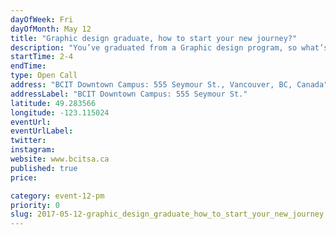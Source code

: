 ```yaml
---
dayOfWeek: Fri
dayOfMonth: May 12
title: "Graphic design graduate, how to start your new journey?"
description: "You’ve graduated from a Graphic design program, so what’s next?<br> What are future employers looking for and do you have it? <br> What kind of graphic designer are you and how can you find your place in the Graphic Design industry or create your own business?<br> What does it take to get your foot in the door of the design industry? Find out what the reality is and BE prepared for it."
startTime: 2-4
endTime: 
type: Open Call
address: "BCIT Downtown Campus: 555 Seymour St., Vancouver, BC, Canada"
addressLabel: "BCIT Downtown Campus: 555 Seymour St."
latitude: 49.283566
longitude: -123.115024
eventUrl: 
eventUrlLabel: 
twitter: 
instagram: 
website: www.bcitsa.ca
published: true
price: 

category: event-12-pm
priority: 0
slug: 2017-05-12-graphic_design_graduate_how_to_start_your_new_journey
---
```

